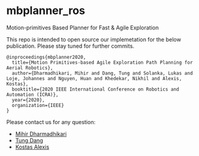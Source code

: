 # mbplanner_ros
Motion-primitives Based Planner for Fast &amp; Agile Exploration

This repo is intended to open source our implemetation for the below publication. Please stay tuned for further commits.
```
@inproceedings{mbplanner2020,
  title={Motion Primitives-based Agile Exploration Path Planning for Aerial Robotics},
  author={Dharmadhikari, Mihir and Dang, Tung and Solanka, Lukas and Loje, Johannes and Nguyen, Huan and Khedekar, Nikhil and Alexis, Kostas},
  booktitle={2020 IEEE International Conference on Robotics and Automation (ICRA)},
  year={2020},
  organization={IEEE}
}
```

Please contact us for any question:
* [Mihir Dharmadhikari](mailto:mihir.dharmadhikari@gmail.com)
* [Tung Dang](mailto:tung.dang@nevada.unr.edu)
* [Kostas Alexis](mailto:kalexis@unr.edu)
